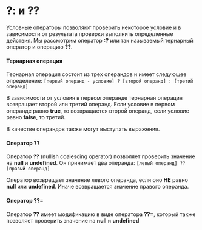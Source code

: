 # **?**: и **??**
Условные операторы позволяют проверить некоторое условие и в зависимости от результата проверки выполнить определенные действия. Мы рассмотрим оператор **:?** или так называемый тернарный оператор и операцию **??**.
#### Тернарная операция
Тернарная операция состоит из трех операндов и имеет следующее определение: ```[первый операнд - условие] ? [второй операнд] : [третий операнд]```

В зависимости от условия в первом операнде тернарная операция возвращает второй или третий операнд. Если условие в первом операнде равно **true**, то возвращается второй операнд, если условие равно **false**, то третий.

В качестве операндов также могут выступать выражения.
#### Оператор **??**
Оператор **??** (nullish coalescing operator) позволяет проверить значение на **null** и **undefined**. Он принимает два операнда: ```[левый операнд] ?? [правый операнд]```

Оператор возвращает значение левого операнда, если оно **НЕ** равно **null** или **undefined**. Иначе возвращается значение правого операнда.
#### Оператор **??=**
Оператор **??** имеет модификацию в виде оператора **??=**, который также позволяет проверить значение на **null** и **undefined**